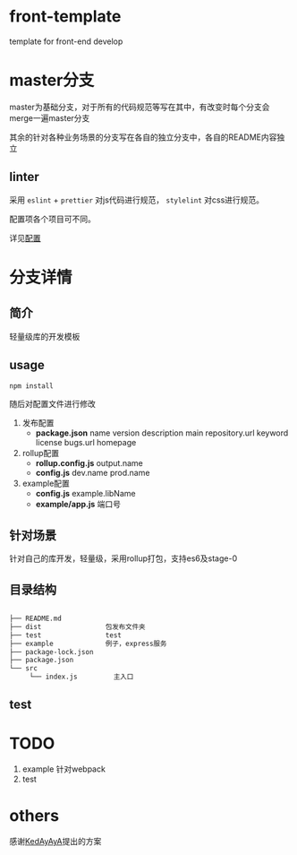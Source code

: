 # front-template
template for front-end develop

# master分支
master为基础分支，对于所有的代码规范等写在其中，有改变时每个分支会merge一遍master分支

其余的针对各种业务场景的分支写在各自的独立分支中，各自的README内容独立

## linter
采用 `eslint` + `prettier` 对js代码进行规范， `stylelint` 对css进行规范。

配置项各个项目可不同。

详见[配置](https://github.com/hudk114/code-helper/tree/master/front-end/linter-format)

# 分支详情
## 简介
轻量级库的开发模板

## usage
```js
npm install
```
随后对配置文件进行修改
1. 发布配置
    * **package.json** name version description main repository.url keyword license bugs.url homepage
1. rollup配置
    * **rollup.config.js** output.name
    * **config.js** dev.name prod.name
1. example配置
    * **config.js** example.libName
    * **example/app.js** 端口号


## 针对场景
针对自己的库开发，轻量级，采用rollup打包，支持es6及stage-0

## 目录结构
```bash

├── README.md
├── dist                包发布文件夹
├── test                test
├── example             例子，express服务
├── package-lock.json
├── package.json
└── src
     └── index.js	      主入口
```

## test

# TODO
1. example 针对webpack
1. test

# others
感谢[KedAyAyA](https://github.com/KedAyAyA)提出的方案
